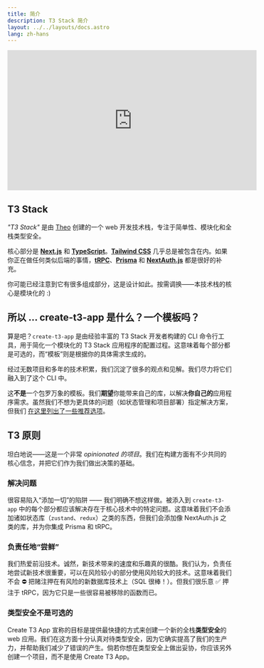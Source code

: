 ```yaml
---
title: 简介
description: T3 Stack 简介
layout: ../../layouts/docs.astro
lang: zh-hans
---
```


<div class="embed">
<iframe width="560" height="315" src="https://www.youtube.com/embed/d5x0JCZbAJs" title="The best stack for your next project" frameborder="0" allow="accelerometer; autoplay; clipboard-write; encrypted-media; gyroscope; picture-in-picture" allowfullscreen></iframe>
</div>

## T3 Stack

_"T3 Stack"_ 是由 [Theo](https://twitter.com/t3dotgg) 创建的一个 web 开发技术栈，专注于简单性、模块化和全栈类型安全。

核心部分是 [**Next.js**](https://nextjs.org/) 和 [**TypeScript**](https://typescriptlang.org/)。[**Tailwind CSS**](https://tailwindcss.com/) 几乎总是被包含在内。如果你正在做任何类似后端的事情，[**tRPC**](https://trpc.io/)、[**Prisma**](https://prisma.io/) 和 [**NextAuth.js**](https://next-auth.js.org/) 都是很好的补充。

你可能已经注意到它有很多组成部分，这是设计如此。按需调换——本技术栈的核心是模块化的 :)

## 所以 ... create-t3-app 是什么？一个模板吗？

算是吧？`create-t3-app` 是由经验丰富的 T3 Stack 开发者构建的 CLI 命令行工具，用于简化一个模块化的 T3 Stack 应用程序的配置过程。这意味着每个部分都是可选的，而“模板”则是根据你的具体需求生成的。

经过无数项目和多年的技术积累，我们沉淀了很多的观点和见解。我们尽力将它们融入到了这个 CLI 中。

这**不是**一个包罗万象的模板。我们**期望**你能带来自己的库，以解决**你自己的**应用程序需求。虽然我们不想为更具体的问题（如状态管理和项目部署）指定解决方案，但我们 [在这里列出了一些推荐选项](/zh-hans/other-recs)。

## T3 原则

坦白地说——这是一个非常 _opinionated 的项目_。我们在构建方面有不少共同的核心信念，并把它们作为我们做出决策的基础。

### 解决问题

很容易陷入“添加一切”的陷阱 —— 我们明确不想这样做。被添入到 `create-t3-app` 中的每个部分都应该解决存在于核心技术中的特定问题。这意味着我们不会添加诸如状态库（`zustand`、`redux`）之类的东西，但我们会添加像 NextAuth.js 之类的库，并为你集成 Prisma 和 tRPC。

### 负责任地“尝鲜”

我们热爱前沿技术。诚然，新技术带来的速度和乐趣真的很酷。我们认为，负责任地尝试新技术很重要，可以在风险较小的部分使用风险较大的技术。这意味着我们不会 ⛔️ 把赌注押在有风险的新数据库技术上（SQL 很棒！）。但我们很乐意 ✅ 押注于 tRPC，因为它只是一些很容易被移除的函数而已。

### 类型安全不是可选的

Create T3 App 宣称的目标是提供最快捷的方式来创建一个新的全栈**类型安全**的 web 应用。我们在这方面十分认真对待类型安全，因为它确实提高了我们的生产力，并帮助我们减少了错误的产生。倘若你想在类型安全上做出妥协，你应该另外创建一个项目，而不是使用 Create T3 App。
